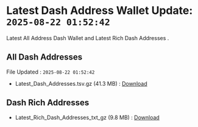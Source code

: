 # Latest Dash Address Wallet Update: `2025-08-22 01:52:42`

Latest All Address Dash Wallet and Latest Rich Dash Addresses .

## All Dash Addresses

File Updated : `2025-08-22 01:52:42`

- Latest_Dash_Addresses.tsv.gz (41.3 MB) : [Download](https://github.com/Pymmdrza/Rich-Address-Wallet/releases/tag/Dash)

## Dash Rich Addresses

- Latest_Rich_Dash_Addresses_txt_gz (9.8 MB) : [Download](https://github.com/Pymmdrza/Rich-Address-Wallet/releases/tag/Dash)
